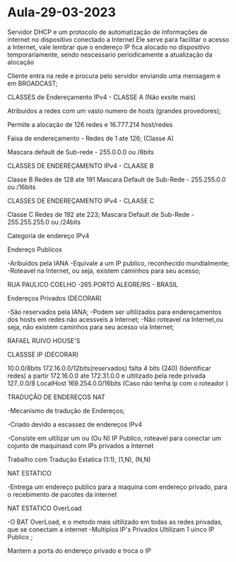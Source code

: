 # Aula-29-03-2023

Servidor DHCP e um protocolo de automatização de informações de internet no dispositivo conectado a Internet
Ele serve para facilitar o acesso a Internet, vale lembrar que o endereço IP fica alocado no dispositivo temporariamente, sendo nescessario periodicamente a atualização da alocação 

Cliente entra na rede e procura pelo servidor enviando uma mensagem e em BROADCAST;

CLASSES de Endereçamento IPv4 - CLASSE A (Não exsite mais)

Atribuidos a redes com um vasto numero de hosts (grandes provedores);

Permite a alocação de 126 redes e 16.777.214 host/redes

Faixa de endereçamento - Redes de 1 ate 126; (Classe A)

Mascara default de Sub-rede - 255.0.0.0 ou /8bits

CLASSES DE ENDEREÇAMENTO IPv4 - CLAASE B

Classe B Redes de 128 ate 191 
Mascara Default de Sub-Rede - 255.255.0.0 ou /16bits

CLASSES DE ENDEREÇAMENTO IPv4 - CLAASE C

Classe C Redes de 192 ate 223; 
Mascara Default de Sub-Rede - 255.255.255.0 ou /24bits

Categoria de endereço IPv4

Endereço Publicos 

-Aribuidos pela IANA
-Equivale a um IP publico, reconhecido mundialmente;
-Roteavel na Internet, ou seja, existem caminhos para seu acesso;

RUA PAULICO COELHO -265 PORTO ALEGRE/RS - BRASIL 

Endereços Privados (DECORAR)

-São reservados pela IANA;
-Podem ser ultilizados para endereçamentos dos hosts em redes não acessveis a Internet;
-Não roteavel na Internet,ou seja, não existem caminhos para seu acesso via Internet;

RAFAEL RUIVO HOUSE'S

CLASSSE IP (DECORAR)

10.0.0/8bits
172.16.0.0/12bits(reservados) falta 4 bits (240) (Identificar redes) a partir 172.16.0.0 ate 172.31.0.0 e ultilizado pela rede privada
127..0.0/8 LocalHost
169.254.0.0/16bits (Caso não tenha ip com o roteador )

TRADUÇÂO DE ENDEREÇOS NAT 

-Mecanismo de tradução de Endereços;

-Criado devido a escassez de endereços IPv4

-Consiste em ultilizar um ou (Ou N) IP Publico, roteavel para conectar um cojunto de maquinasd com IPs privados a Internet

Trabalho com Tradução Estatica (1:1), (1,N), (N,N)

NAT ESTATICO 

-Entrega um endereço publico para a maquina com endereço privado, para o recebimento de pacotes da internet

NAT ESTATICO OverLoad

-O BAT OverLoad, e o metodo mais ultilizado em todas as redes privadas, que se conectam a internet
-Multiplos IP's Privados Ultilizam 1 uinco IP Publico ;

Mantem a porta do endereço privado e troca o IP










